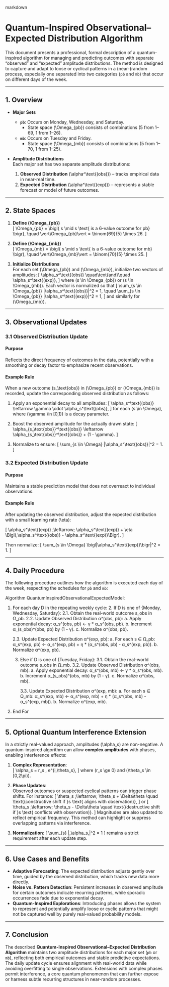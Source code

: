 markdown
# Quantum-Inspired Observational–Expected Distribution Algorithm

This document presents a professional, formal description of a quantum-inspired algorithm for managing and predicting outcomes with separate “observed” and “expected” amplitude distributions. The method is designed to capture and adapt to loose or cyclical patterns in a (near-)random process, especially one separated into two categories (`pb` and `mb`) that occur on different days of the week.

---

## 1. Overview

- **Major Sets**  
  - **`pb`**: Occurs on Monday, Wednesday, and Saturday.  
    - State space \(\Omega_{pb}\) consists of combinations (5 from 1–69, 1 from 1–26).  
  - **`mb`**: Occurs on Tuesday and Friday.  
    - State space \(\Omega_{mb}\) consists of combinations (5 from 1–70, 1 from 1–25).

- **Amplitude Distributions**  
  Each major set has two separate amplitude distributions:
  1. **Observed Distribution** \(\alpha^\text{(obs)}\) – tracks empirical data in near-real time.  
  2. **Expected Distribution** \(\alpha^\text{(exp)}\) – represents a stable forecast or model of future outcomes.

---

## 2. State Spaces

1. **Define \(\Omega_{pb}\)**  
   \[
   \Omega_{pb} = 
   \bigl\{
     s \mid s \text{ is a 6-value outcome for pb}
   \bigr\}, 
   \quad
   \vert\Omega_{pb}\vert = \binom{69}{5} \times 26.
   \]

2. **Define \(\Omega_{mb}\)**  
   \[
   \Omega_{mb} = 
   \bigl\{
     s \mid s \text{ is a 6-value outcome for mb}
   \bigr\}, 
   \quad
   \vert\Omega_{mb}\vert = \binom{70}{5} \times 25.
   \]

3. **Initialize Distributions**  
   For each set \(\Omega_{pb}\) and \(\Omega_{mb}\), initialize two vectors of amplitudes:
   \[
   \alpha_s^\text{(obs)} \quad\text{and}\quad \alpha_s^\text{(exp)},
   \]
   where \(s \in \Omega_{pb}\) or \(s \in \Omega_{mb}\). Each vector is normalized so that
   \[
   \sum_{s \in \Omega_{pb}} |\alpha_s^\text{(obs)}|^2 = 1, 
   \quad
   \sum_{s \in \Omega_{pb}} |\alpha_s^\text{(exp)}|^2 = 1,
   \]
   and similarly for \(\Omega_{mb}\).

---

## 3. Observational Updates

### 3.1 Observed Distribution Update

#### Purpose
Reflects the direct frequency of outcomes in the data, potentially with a smoothing or decay factor to emphasize recent observations.

#### Example Rule
When a new outcome \(s_\text{obs}\) in \(\Omega_{pb}\) or \(\Omega_{mb}\) is recorded, update the corresponding observed distribution as follows:

1. Apply an exponential decay to all amplitudes:
   \[
   \alpha_s^\text{(obs)} \leftarrow \gamma \cdot \alpha_s^\text{(obs)},
   \]
   for each \(s \in \Omega\), where \(\gamma \in [0,1)\) is a decay parameter.

2. Boost the observed amplitude for the actually drawn state:
   \[
   \alpha_{s_\text{obs}}^\text{(obs)} \leftarrow \alpha_{s_\text{obs}}^\text{(obs)} + (1 - \gamma).
   \]

3. Normalize to ensure:
   \[
   \sum_{s \in \Omega} |\alpha_s^\text{(obs)}|^2 = 1.
   \]

### 3.2 Expected Distribution Update

#### Purpose
Maintains a stable prediction model that does not overreact to individual observations.

#### Example Rule
After updating the observed distribution, adjust the expected distribution with a small learning rate \(\eta\):

\[
\alpha_s^\text{(exp)} \;\leftarrow\;
\alpha_s^\text{(exp)} + \eta \Bigl(\,\alpha_s^\text{(obs)} - \alpha_s^\text{(exp)}\Bigr).
\]

Then normalize:
\[
\sum_{s \in \Omega} \bigl|\alpha_s^\text{(exp)}\bigr|^2 = 1.
\]

---

## 4. Daily Procedure

The following procedure outlines how the algorithm is executed each day of the week, respecting the schedules for `pb` and `mb`:

Algorithm QuantumInspiredObservationalExpectedModel:

1. For each day D in the repeating weekly cycle:
   2. If D is one of {Monday, Wednesday, Saturday}:
      2.1. Obtain the real-world outcome s_obs in Ω_pb.
      2.2. Update Observed Distribution α^(obs, pb):
          a. Apply exponential decay: α_s^(obs, pb) ← γ * α_s^(obs, pb).
          b. Increment α_(s_obs)^(obs, pb) by (1 - γ).
          c. Normalize α^(obs, pb).

      2.3. Update Expected Distribution α^(exp, pb):
          a. For each s ∈ Ω_pb:
             α_s^(exp, pb) ← α_s^(exp, pb) + η * (α_s^(obs, pb) - α_s^(exp, pb)).
          b. Normalize α^(exp, pb).

   3. Else if D is one of {Tuesday, Friday}:
      3.1. Obtain the real-world outcome s_obs in Ω_mb.
      3.2. Update Observed Distribution α^(obs, mb):
          a. Apply exponential decay: α_s^(obs, mb) ← γ * α_s^(obs, mb).
          b. Increment α_(s_obs)^(obs, mb) by (1 - γ).
          c. Normalize α^(obs, mb).

      3.3. Update Expected Distribution α^(exp, mb):
          a. For each s ∈ Ω_mb:
             α_s^(exp, mb) ← α_s^(exp, mb) + η * (α_s^(obs, mb) - α_s^(exp, mb)).
          b. Normalize α^(exp, mb).

4. End For

---

## 5. Optional Quantum Interference Extension

In a strictly real-valued approach, amplitudes \(\alpha_s\) are non-negative. A quantum-inspired algorithm can allow **complex amplitudes** with phases, enabling interference effects:

1. **Complex Representation**:  
   \[
   \alpha_s = r_s \, e^{i\,\theta_s},
   \]
   where \(r_s \ge 0\) and \(\theta_s \in [0,2\pi)\).

2. **Phase Updates**:  
   Observed outcomes or suspected cyclical patterns can trigger phase shifts. For instance:
   \[
   \theta_s \;\leftarrow\; \theta_s + \Delta\theta \quad \text{(constructive shift if }s \text{ aligns with observation)},
   \]
   or
   \[
   \theta_s \;\leftarrow\; \theta_s - \Delta\theta \quad \text{(destructive shift if }s \text{ conflicts with observation)}.
   \]
   Magnitudes are also updated to reflect empirical frequency. This method can highlight or suppress overlapping patterns via interference.

3. **Normalization**:
   \[
   \sum_{s} |\,\alpha_s\,|^2 = 1
   \]
   remains a strict requirement after each update step.

---

## 6. Use Cases and Benefits

- **Adaptive Forecasting**: The expected distribution adjusts gently over time, guided by the observed distribution, which tracks new data more directly.  
- **Noise vs. Pattern Detection**: Persistent increases in observed amplitude for certain outcomes indicate recurring patterns, while sporadic occurrences fade due to exponential decay.  
- **Quantum-Inspired Explorations**: Introducing phases allows the system to represent and potentially amplify loose or cyclic patterns that might not be captured well by purely real-valued probability models.

---

## 7. Conclusion

The described **Quantum-Inspired Observational–Expected Distribution Algorithm** maintains two amplitude distributions for each major set (`pb` or `mb`), reflecting both empirical outcomes and stable predictive expectations. The daily update cycle ensures alignment with real-world data while avoiding overfitting to single observations. Extensions with complex phases permit interference, a core quantum phenomenon that can further expose or harness subtle recurring structures in near-random processes.